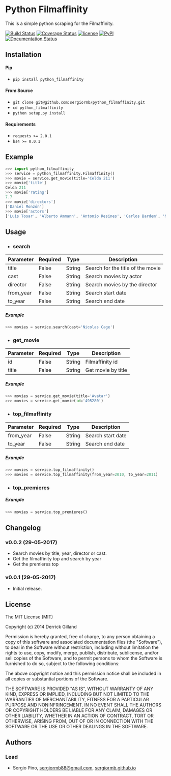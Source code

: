 # Python Filmaffinity
This is a simple python scraping for the Filmaffinity.

[![Build Status](https://travis-ci.org/sergiormb/python_filmaffinity.svg?branch=master)](https://travis-ci.org/sergiormb/python_filmaffinity)
[![Coverage Status](https://coveralls.io/repos/github/sergiormb/python_filmaffinity/badge.svg?branch=master)](https://coveralls.io/github/sergiormb/python_filmaffinity?branch=master)
[![license](https://img.shields.io/github/license/mashape/apistatus.svg)](https://github.com/sergiormb/python_filmaffinity/blob/master/LICENSE.md)
[![PyPI](https://img.shields.io/pypi/pyversions/Django.svg)](https://pypi.python.org/pypi/python_filmaffinity/)
[![Documentation Status](https://readthedocs.org/projects/python-filmaffinity/badge/?version=latest)](http://python-filmaffinity.readthedocs.io/en/latest/?badge=latest)

## Installation
#### Pip
- `pip install python_filmaffinity`

#### From Source
- `git clone git@github.com:sergiormb/python_filmaffinity.git`
- `cd python_filmaffinity`
- `python setup.py install`

#### Requirements
- `requests >= 2.0.1`
- `bs4 >= 0.0.1`

## Example
```python
>>> import python_filmaffinity
>>> service = python_filmaffinity.Filmaffinity()
>>> movie = service.get_movie(title='Celda 211')
>>> movie['title']
Celda 211
>>> movie['rating']
7.7
>>> movie['directors']
['Daniel Monzón']
>>> movie['actors']
['Luis Tosar', 'Alberto Ammann', 'Antonio Resines', 'Carlos Bardem', 'Marta Etura', 'Vicente Romero', 'Manuel Morón', 'Manolo Solo', 'Fernando Soto', 'Luis Zahera', 'Patxi Bisquert', 'Félix Cubero', 'Josean Bengoetxea', 'Juan Carlos Mangas', 'Jesús Carroza']
```

## Usage
- ### search
| Parameter | Required | Type   | Description                       |
|-----------|----------|--------|-----------------------------------|
| title     | False    | String | Search for the title of the movie |
| cast      | False    | String | Search movies by actor            |
| director  | False    | String | Search movies by the director     |
| from_year | False    | String | Search start date                 |
| to_year   | False    | String | Search end date                   |
##### Example
```python
>>> movies = service.search(cast='Nicolas Cage')
```

- ### get_movie
| Parameter | Required | Type   | Description                       |
|-----------|----------|--------|-----------------------------------|
| id        | False    | String | Filmaffinity id                   |
| title     | False    | String | Get movie by title                |
##### Example
```python
>>> movies = service.get_movie(title='Avatar')
>>> movies = service.get_movie(id='495280')
```

- ### top_filmaffinity
| Parameter | Required | Type   | Description                       |
|-----------|----------|--------|-----------------------------------|
| from_year | False    | String | Search start date                 |
| to_year   | False    | String | Search end date                   |
##### Example
```python
>>> movies = service.top_filmaffinity()
>>> movies = service.top_filmaffinity(from_year=2010, to_year=2011)
```

- ### top_premieres
##### Example
```python
>>> movies = service.top_premieres()
```

## Changelog

### v0.0.2 (29-05-2017)

- Search movies by title, year, director or cast.
- Get the filmaffinity top and search by year
- Get the premieres top

### v0.0.1 (29-05-2017)

- Initial release.


## License

The MIT License (MIT)

Copyright (c) 2014 Derrick Gilland

Permission is hereby granted, free of charge, to any person obtaining a copy
of this software and associated documentation files (the "Software"), to deal
in the Software without restriction, including without limitation the rights
to use, copy, modify, merge, publish, distribute, sublicense, and/or sell
copies of the Software, and to permit persons to whom the Software is
furnished to do so, subject to the following conditions:

The above copyright notice and this permission notice shall be included in all
copies or substantial portions of the Software.

THE SOFTWARE IS PROVIDED "AS IS", WITHOUT WARRANTY OF ANY KIND, EXPRESS OR
IMPLIED, INCLUDING BUT NOT LIMITED TO THE WARRANTIES OF MERCHANTABILITY,
FITNESS FOR A PARTICULAR PURPOSE AND NONINFRINGEMENT. IN NO EVENT SHALL THE
AUTHORS OR COPYRIGHT HOLDERS BE LIABLE FOR ANY CLAIM, DAMAGES OR OTHER
LIABILITY, WHETHER IN AN ACTION OF CONTRACT, TORT OR OTHERWISE, ARISING FROM,
OUT OF OR IN CONNECTION WITH THE SOFTWARE OR THE USE OR OTHER DEALINGS IN THE
SOFTWARE.


## Authors

### Lead

- Sergio Pino, sergiormb88@gmail.com, [sergiormb.github.io](https://sergiormb.github.io/)
